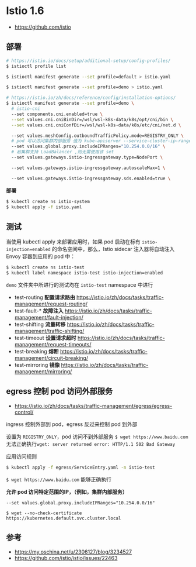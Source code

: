 # Istio 1.6

* https://github.com/istio

## 部署

```bash
# https://istio.io/docs/setup/additional-setup/config-profiles/
$ istioctl profile list

$ istioctl manifest generate --set profile=default > istio.yaml

$ istioctl manifest generate --set profile=demo > istio.yaml

# https://istio.io/zh/docs/reference/config/installation-options/
$ istioctl manifest generate --set profile=demo \
  # istio-cni
  --set components.cni.enabled=true \
  --set values.cni.cniBinDir=/wsl/wsl-k8s-data/k8s/opt/cni/bin \
  --set values.cni.cniConfDir=/wsl/wsl-k8s-data/k8s/etc/cni/net.d \

  --set values.meshConfig.outboundTrafficPolicy.mode=REGISTRY_ONLY \
  # pod 可以访问集群内部服务 值为 kube-apiserver --service-cluster-ip-range 参数的值
  --set values.global.proxy.includeIPRanges="10.254.0.0/16" \
  # 若集群支持 LoadBalancer ,则无需使用该 set
  --set values.gateways.istio-ingressgateway.type=NodePort \

  --set values.gateways.istio-ingressgateway.autoscaleMax=1 \

  --set values.gateways.istio-ingressgateway.sds.enabled=true \
```

**部署**

```bash
$ kubectl create ns istio-system
$ kubectl apply -f istio.yaml
```

## 测试

当使用 kubectl apply 来部署应用时，如果 pod 启动在标有 `istio-injection=enabled` 的命名空间中，那么，Istio sidecar 注入器将自动注入 Envoy 容器到应用的 pod 中：

```bash
$ kubectl create ns istio-test
$ kubectl label namespace istio-test istio-injection=enabled
```

`demo` 文件夹中所进行的测试均在 `istio-test` namespace 中进行

* test-routing   **配置请求路由** https://istio.io/zh/docs/tasks/traffic-management/request-routing/
* test-fault-*   **故障注入** https://istio.io/zh/docs/tasks/traffic-management/fault-injection/
* test-shifting  **流量转移** https://istio.io/zh/docs/tasks/traffic-management/traffic-shifting/
* test-timeout   **设置请求超时** https://istio.io/zh/docs/tasks/traffic-management/request-timeouts/
* test-breaking  **熔断** https://istio.io/zh/docs/tasks/traffic-management/circuit-breaking/
* test-mirroring **镜像** https://istio.io/zh/docs/tasks/traffic-management/mirroring/

## egress 控制 pod 访问外部服务

* https://istio.io/zh/docs/tasks/traffic-management/egress/egress-control/

ingress 控制外部到 pod，egress 反过来控制 pod 到外部

设置为 `REGISTRY_ONLY`，pod 访问不到外部服务 `$ wget https://www.baidu.com` 无法正确执行`wget: server returned error: HTTP/1.1 502 Bad Gateway`

应用访问规则

```bash
$ kubectl apply -f egress/ServiceEntry.yaml -n istio-test
```

`$ wget https://www.baidu.com` 能够正确执行

**允许 pod 访问特定范围的 ​​IP，（例如，集群内部服务）**

`--set values.global.proxy.includeIPRanges="10.254.0.0/16"`

`$ wget --no-check-certificate https://kubernetes.default.svc.cluster.local`

## 参考

* https://my.oschina.net/u/2306127/blog/3234527
* https://github.com/istio/istio/issues/22463
